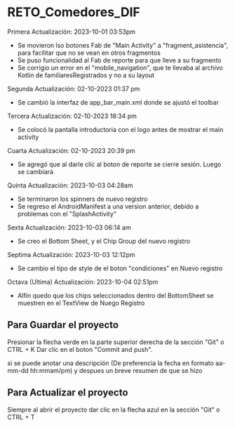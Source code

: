 # RETO_Comedores_DIF
Primera Actualización: 2023-10-01 03:53pm
- Se movieron lso botones Fab de "Main Activity" a "fragment_asistencia", para facilitar que no se vean en otros fragmentos
- Se puso funcionalidad al Fab de reporte para que lleve a su fragmento
- Se corrigio un error en el "mobile_navigation", que te llevaba al archivo Kotlin de familiaresRegistrados y no a su layout

Segunda Actualización: 02-10-2023 01:37 pm
- Se cambió la interfaz de app_bar_main.xml donde se ajustó el toolbar 

Tercera Actualización: 02-10-2023 18:34 pm
- Se colocó la pantalla introductoria con el logo antes de mostrar el main activity

Cuarta Actualización: 02-10-2023 20:39 pm
- Se agregó que al darle clic al boton de reporte se cierre sesión. Luego se cambiará

Quinta Actualización: 2023-10-03 04:28am
- Se terminaron los spinners de nuevo registro
- Se regreso el AndroidManifest a una version anterior, debido a problemas con el "SplashActivity"

Sexta Actualización: 2023-10-03 06:14 am
- Se creo el Bottom Sheet, y el Chip Group del nuevo registro

Septima Actualización: 2023-10-03 12:12pm
- Se cambio el tipo de style de el boton "condiciones" en Nuevo registro

Octava (Ultima) Actualización: 2023-10-04 02:51pm
- Alfin quedo que los chips seleccionados dentro del BottomSheet se muestren en el TextView de Nuego Registro

## Para Guardar el proyecto
Presionar la flecha verde en la parte superior derecha de la sección "Git" o CTRL + K
Dar clic en el boton "Commit and push".

si se puede anotar una descripción (De preferencia la fecha en formato aa-mm-dd hh:mmam/pm) 
y despues un breve resumen de que se hizo

## Para Actualizar el proyecto
Siempre al abrir el proyecto dar clic en la flecha azul en la sección "Git" o CTRL + T

